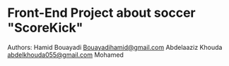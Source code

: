 # Front-End Project about soccer "ScoreKick"
Authors:
Hamid Bouayadi <Bouayadihamid@gmail.com>
Abdelaaziz Khouda <abdelkhouda055@gmail.com>
Mohamed 

